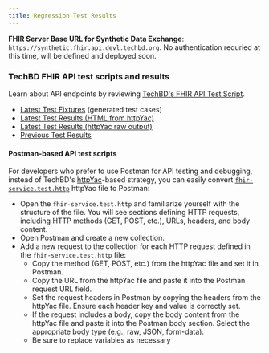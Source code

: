```yaml
---
title: Regression Test Results
---
```


**FHIR Server Base URL for Synthetic Data Exchange**: `https://synthetic.fhir.api.devl.techbd.org`. No authentication requried at this time, will be defined and deployed soon.

### TechBD FHIR API test scripts and results

Learn about API endpoints by reviewing [TechBD's FHIR API Test Script](/docs.techbd.org/assurance/1115-waiver/ahc-hrsn/screening/regression-test-prime/fhir-service-prime/results/latest/src/fhir-service.test.http). 
- [Latest Test Fixtures](https://github.com/tech-by-design/docs.techbd.org/tree/main/assurance/1115-waiver/ahc-hrsn/screening/regression-test-prime/fhir-service-prime/src/2024-05-21) (generated test cases)
- [Latest Test Results (HTML from httpYac)](/docs.techbd.org/assurance/1115-waiver/ahc-hrsn/screening/regression-test-prime/fhir-service-prime/results/latest/regression-test-results.httpyac.junit.xml.html)
- [Latest Test Results (httpYac raw output)](/docs.techbd.org/assurance/1115-waiver/ahc-hrsn/screening/regression-test-prime/fhir-service-prime/results/latest/regression-test-results.httpyac.txt)
- [Previous Test Results](https://github.com/tech-by-design/docs.techbd.org/tree/main/public/assurance/1115-waiver/ahc-hrsn/screening/regression-test-prime/fhir-service-prime/results/2024/05)


#### Postman-based API test scripts

For developers who prefer to use Postman for API testing and debugging, instead of TechBD's [httpYac](https://httpyac.github.io/)-based strategy, you can easily convert [`fhir-service.test.http`](/docs.techbd.org/assurance/1115-waiver/ahc-hrsn/screening/regression-test-prime/fhir-service-prime/results/latest/src/fhir-service.test.http) httpYac file to Postman:

- Open the `fhir-service.test.http` and familiarize yourself with the structure of the file. You will see sections defining HTTP requests, including HTTP methods (GET, POST, etc.), URLs, headers, and body content.
- Open Postman and create a new collection.
- Add a new request to the collection for each HTTP request defined in the `fhir-service.test.http` file:
  - Copy the method (GET, POST, etc.) from the httpYac file and set it in Postman.
  - Copy the URL from the httpYac file and paste it into the Postman request URL field.
  - Set the request headers in Postman by copying the headers from the httpYac file. Ensure each header key and value is correctly set.
  - If the request includes a body, copy the body content from the httpYac file and paste it into the Postman body section. Select the appropriate body type (e.g., raw, JSON, form-data).
  - Be sure to replace variables as necessary


